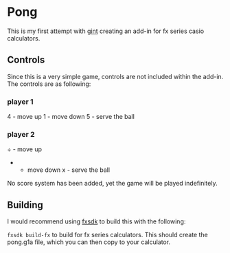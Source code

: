 # Pong

This is my first attempt with [gint](https://gitea.planet-casio.com/Lephenixnoir/gint) creating an add-in for fx series casio calculators.

## Controls

Since this is a very simple game, controls are not included within the add-in. The controls are as following:

### player 1 
4 - move up
1 - move down 
5 - serve the ball
### player 2
÷ - move up
- - move down 
x - serve the ball

No score system has been added, yet the game will be played indefinitely.

## Building

I would recommend using [fxsdk](https://gitea.planet-casio.com/Lephenixnoir/fxsdk) to build this with the following:

`fxsdk build-fx` 
to build for fx series calculators. This should create the pong.g1a file, which you can then copy to your calculator.


